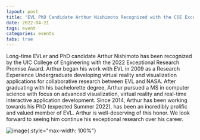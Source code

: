 ```yaml
---
layout: post
title: 'EVL PhD Candidate Arthur Nishimoto Recognized with the COE Exceptional Research Promise Award'
date: 2022-04-21
tags: event
categories: events
tabs: true
---
```


Long-time EVLer and PhD candidate Arthur Nishimoto has been recognized by the UIC College of Engineering with the 2022 Exceptional Research Promise Award.  Arthur began his work with EVL in 2009 as a Research Experience Undergraduate developing virtual reality and visualization applications for collaborative research between EVL and NASA.  After graduating with his bachelorette degree, Arthur pursued a MS in computer science with focus on advanced visualization, virtual reality and real-time interactive application development.  Since 2014, Arthur has been working towards his PhD (expected Summer 2022), has been an incredibly prolific and valued member of EVL.  Arthur is well-deserving of this honor.  We look forward to seeing him continue his exceptional research over his career.

![image](https://www.evl.uic.edu/output/originals/ertp17-awards_220504_uic2543.jpg-srcw.jpg){:style="max-width: 100%"}

